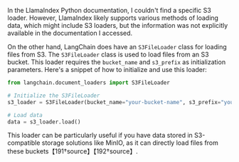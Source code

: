 In the LlamaIndex Python documentation, I couldn't find a specific S3 loader. However, LlamaIndex likely supports various methods of loading data, which might include S3 loaders, but the information was not explicitly available in the documentation I accessed.

On the other hand, LangChain does have an `S3FileLoader` class for loading files from S3. The `S3FileLoader` class is used to load files from an S3 bucket. This loader requires the `bucket_name` and `s3_prefix` as initialization parameters. Here's a snippet of how to initialize and use this loader:

```python
from langchain.document_loaders import S3FileLoader

# Initialize the S3FileLoader
s3_loader = S3FileLoader(bucket_name="your-bucket-name", s3_prefix="your-prefix")

# Load data
data = s3_loader.load()
```

This loader can be particularly useful if you have data stored in S3-compatible storage solutions like MinIO, as it can directly load files from these buckets【191†source】【192†source】.